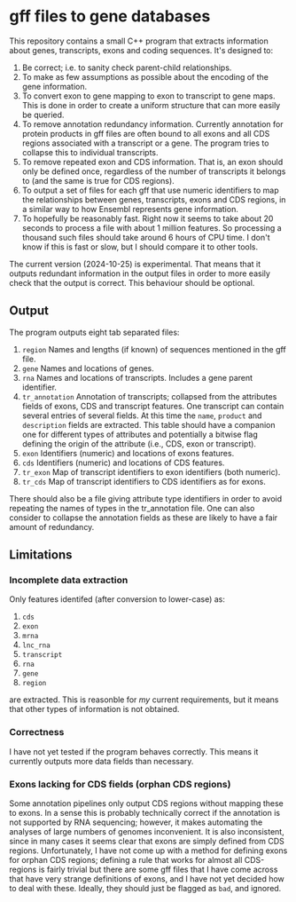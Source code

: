 # gff files to gene databases

This repository contains a small C++ program that extracts information about
genes, transcripts, exons and coding sequences. It's designed to:

1. Be correct; i.e. to sanity check parent-child relationships.
2. To make as few assumptions as possible about the encoding of the gene
   information.
2. To convert exon to gene mapping to exon to transcript to gene maps.
   This is done in order to create a uniform structure that can more
   easily be queried.
3. To remove annotation redundancy information. Currently annotation for protein
   products in gff files are often bound to all exons and all CDS regions
   associated with a transcript or a gene. The program tries to collapse this
   to individual transcripts.
4. To remove repeated exon and CDS information. That is, an exon should only be
   defined once, regardless of the number of transcripts it belongs to (and the
   same is true for CDS regions).
5. To output a set of files for each gff that use numeric identifiers to map the
   relationships between genes, transcripts, exons and CDS regions, in a similar
   way to how Ensembl represents gene information.
6. To hopefully be reasonably fast. Right now it seems to take about 20 seconds to
   process a file with about 1 million features. So processing a thousand such files
   should take around 6 hours of CPU time. I don't know if this is fast or slow,
   but I should compare it to other tools.
   
The current version (2024-10-25) is experimental. That means that it outputs redundant
information in the output files in order to more easily check that the output
is correct. This behaviour should be optional.

## Output

The program outputs eight tab separated files:

1. `region` Names and lengths (if known) of sequences mentioned in the gff file.
2. `gene` Names and locations of genes.
3. `rna` Names and locations of transcripts. Includes a gene parent identifier.
4. `tr_annotation` Annotation of transcripts; collapsed from the attributes fields
   of exons, CDS and transcript features. One transcript can contain several entries
   of several fields. At this time the `name`, `product` and `description` fields are
   extracted. This table should have a companion one for different types of attributes
   and potentially a bitwise flag defining the origin of the attribute (i.e., CDS,
   exon or transcript).
5. `exon` Identifiers (numeric) and locations of exons features.
6. `cds` Identifiers (numeric) and locations of CDS features.
7. `tr_exon` Map of transcript identifiers to exon identifiers (both numeric).
8. `tr_cds` Map of transcript identifiers to CDS identifiers as for exons.

There should also be a file giving attribute type identifiers in order to avoid repeating
the names of types in the tr_annotation file. One can also consider to collapse the
annotation fields as these are likely to have a fair amount of redundancy.

## Limitations

### Incomplete data extraction

Only features identifed (after conversion to lower-case) as: 

1. `cds`
2. `exon`
3. `mrna`
4. `lnc_rna`
5. `transcript`
6. `rna`
7. `gene`
8. `region`

are extracted. This is reasonble for _my_ current requirements, but it means that
other types of information is not obtained.

### Correctness

I have not yet tested if the program behaves correctly. This means it currently outputs
more data fields than necessary.

### Exons lacking for CDS fields (orphan CDS regions)

Some annotation pipelines only output CDS regions without mapping these to exons. In a sense
this is probably technically correct if the annotation is not supported by RNA sequencing;
however, it makes automating the analyses of large numbers of genomes inconvenient. It is
also inconsistent, since in many cases it seems clear that exons are simply defined from
CDS regions. Unfortunately, I have not come up with a method for defining exons for orphan
CDS regions; defining a rule that works for almost all CDS-regions is fairly trivial but
there are some gff files that I have come across that have very strange definitions of exons,
and I have not yet decided how to deal with these. Ideally, they should just be flagged
as `bad`, and ignored.

